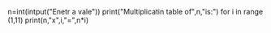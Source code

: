 n=int(intput("Enetr a vale"))
print("Multiplicatin table of",n,"is:")
    for i in range (1,11)
        print(n,"x",i,"=",n*i)
